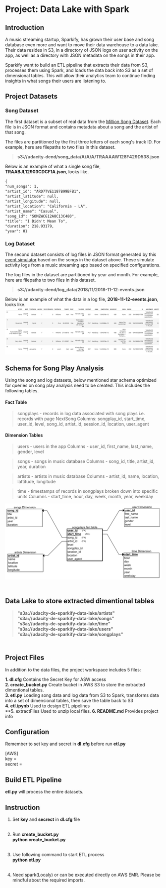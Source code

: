 # Project: Data Lake with Spark

## Introduction

<p>A music streaming startup, Sparkify, has grown their user base and song database even more and want to move their data warehouse to a data lake. Their data resides in S3, in a directory of JSON logs on user activity on the app, as well as a directory with JSON metadata on the songs in their app.</p>

<p>Sparkify want to build an ETL pipeline that extracts their data from S3, processes them using Spark, and loads the data back into S3 as a set of dimensional tables. This will allow their analytics team to continue finding insights in what songs their users are listening to.</p>


## Project Datasets

### Song Dataset

The first dataset is a subset of real data from the [Million Song Dataset](http://millionsongdataset.com/).
Each file is in JSON format and contains metadata about a song and the artist of that song. 

The files are partitioned by the first three letters of each song's track ID. For example, here are filepaths to two files in this dataset.
>**s3://udacity-dend/song_data/A/A/A/TRAAAAW128F429D538.json**<br>

Below is an example of what a single song file, **TRAABJL12903CDCF1A.json**, looks like.<br>
```
{
"num_songs": 1, 
"artist_id": "ARD7TVE1187B99BFB1", 
"artist_latitude": null, 
"artist_longitude": null, 
"artist_location": "California - LA", 
"artist_name": "Casual", 
"song_id": "SOMZWCG12A8C13C480", 
"title": "I Didn't Mean To", 
"duration": 218.93179, 
"year": 0} 

```
### Log Dataset

The second dataset consists of log files in JSON format generated by this [event simulator](https://github.com/Interana/eventsim) based on the songs in the dataset above. These simulate activity logs from a music streaming app based on specified configurations.

The log files in the dataset are partitioned by year and month. For example, here are filepaths to two files in this dataset.

>**s3://udacity-dend/log_data/2018/11/2018-11-12-events.json**<br>


Below is an example of what the data in a log file, **2018-11-12-events.json**, looks like.
![Log data example!](./log-data.png "Log data example")

## Schema for Song Play Analysis
Using the song and log datasets, below mentioned star schema optimized for queries on song play analysis need to be created. 
This includes the following tables.

#### Fact Table

> songplays - records in log data associated with song plays i.e. records with page NextSong
> Columns: songplay_id, start_time, user_id, level, song_id, artist_id, session_id, location, user_agent

#### Dimension Tables

> users - users in the app
> Columns - user_id, first_name, last_name, gender, level

> songs - songs in music database
> Columns - song_id, title, artist_id, year, duration

> artists - artists in music database
> Columns - artist_id, name, location, lattitude, longitude

> time - timestamps of records in songplays broken down into specific units
> Columns - start_time, hour, day, week, month, year, weekday


![Star Schema for Song Play Analysis!](./song_play_analysis_with_star_schema.png "Star Schema for Song Play Analysis")

## <br>Data Lake to store extracted dimentional tables
>**"s3a://udacity-de-sparkify-data-lake/artists" <br>
>"s3a://udacity-de-sparkify-data-lake/songs" <br>
>"s3a://udacity-de-sparkify-data-lake/time" <br>
>"s3a://udacity-de-sparkify-data-lake/users" <br>
>"s3a://udacity-de-sparkify-data-lake/songplays"**<br>


## <br>Project Files

In addition to the data files, the project workspace includes 5 files:

**1. dl.cfg**                    Contains the Secret Key for ASW access<br>
**2. create_bucket.py**          Create bucket in AWS S3 to store the extracted dimentional tables.<br>
**3. etl.py**                    Loading song data and log data from S3 to Spark, transforms data into a set of dimensional tables, then save the table back to S3 <br>
**4. etl.ipynb**                 Used to design ETL pipelines <br>
**5. extractFiles		 Used to unzip local files.
**6. README.md**                 Provides project info<br>

## Configuration

Remember to set key and secret in **dl.cfg** before run **etl.py**<br>

[AWS]<br>
key = <br>
secret = <br>

## Build ETL Pipeline

**etl.py** will process the entire datasets.


## Instruction

1. Set **key** and **secrect** in **dl.cfg** file <br><br>

2. Run **create_bucket.py**<br>
    **python create_bucket.py** <br> <br>
    
3. Use following command to start ETL process <br>
    **python etl.py** <br> <br>

4. Need spark(Localy) or can be executed directly on AWS EMR. Please be mindful about the required imports.

    



